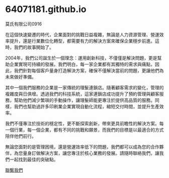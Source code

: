 # 64071181.github.io

莫氏有限公司0916


在這個快速變遷的時代，企業面對的挑戰日益複雜，無論是人力資源管理、營運效率提升，還是行業數位化轉型，都需要有力的解決方案來確保企業穩步前進。這時，我們的故事開始了。

2004年，我們公司誕生於一個理念：運用創新科技，不僅僅是解決問題，更是幫助企業實現可持續的發展。我們明白，每一家企業都有其獨特的需求與痛點，因此，我們針對每個客戶量身打造解決方案，確保不僅解決當前的問題，更讓他們為未來做好準備。

其中一個我們服務的企業是一家傳統的理髮連鎖店。隨著顧客需求的變化，管理的複雜度與日俱增。透過我們的科技系統，這家連鎖店成功提升了預約管理與顧客服務，幫助他們減少繁瑣的手動操作，讓理髮師能更專注於提供高品質的服務。同樣，我們也幫助過許多印刷業企業實現自動化流程，縮短交付時間，並提升生產效率。

我們不僅專注於技術的穩定性，更不斷探索創新，帶來更具前瞻性的解決方案。每一個行業，每一個企業，都有不同的挑戰和願景，而我們的目標是以最適合的方式陪伴他們前行。

無論您面對的是管理困境，還是營運效率低下的問題，我們都可以成為您的合作夥伴，為您量身訂做解決方案，讓您專注於核心業務的發展。請隨時聯絡我們，讓我們一起找到最佳的突破點。

<a href="https://wa.me/85264071181/?text=查詢創新科技" class="btn">聯繫我們</a>
